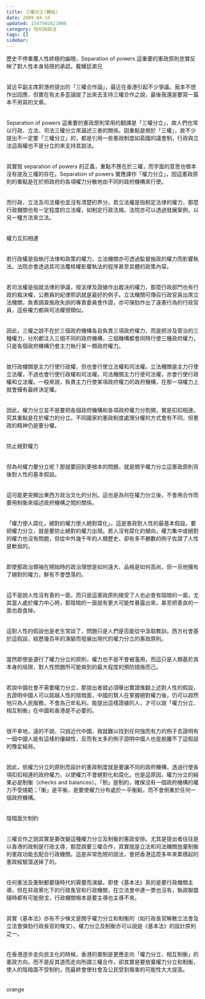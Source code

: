 ```yaml
---
title: 三權分立(轉貼)
date: 2009-04-16
updated: 1547992821000
category: 信仰與政治
tags: []
sidebar: 
---
```


<p>歷史不停重覆人性終極的幽暗，Separation of powers 這重要的憲政原則忠實反映了對人性本身局限的承認。<!--more-->戴耀廷弟兄<br/><br/><br/>習近平副主席對港府提出的「三權合作論」，最近在香港引起不少爭議。我本不想作出回應，但實在有太多歪論提了出來去支持三權合作之說，最後我還是要寫一篇本不用寫的文章。<br/><br/><br/>Separation of powers 這重要的憲政原則常用的翻譯是「三權分立」，故人們也常以行政、立法、司法三權分立來論述三者的關係。因重點是側於「三權」，故不少提出不一定要「三權分立」的，都是引用一些憲政制度如英國的議會制，行政與立法這兩權也不是分立的來支持其說法。<br/><br/><br/>其實按 separation of powers 的正義，重點不應在於三權，而字面的意思也根本沒有提及三權的存在。Separation of powers 實應譯作「權力分立」，因這憲政原則的重點是在於把政府的各項權力分散地由不同的政府機構來行使。<br/><br/><br/>而行政、立法及司法權也並沒有清楚的界分。若立法權是指制定法律的權力，那麼行政機關也有一定程度的立法權，如制定行政法規。法院亦可以透過發展案例，以另一種方法來立法。<br/><br/><br/>權力互扣相連<br/><br/><br/>若行政權是指執行法律和政策的權力，立法機關亦可透過監督施政的權力而影響執法。法院亦會透過其司法覆核權影響執法的程序甚至具體的政策內容。<br/><br/><br/>若司法權是指就法律的爭議，按法律及證據作出裁決的權力，那麼行政部門也有行政的裁決權，公務員的紀律聆訊就是最好的例子。立法機關可傳召行政官員出席立法機關，負責調查施政失誤的專責委員會作證，亦可彈劾作出了違憲行為的行政官員，這些權力都與司法權很類似。<br/><br/><br/>因此，三權之說不在於三個政府機構各自負責三項政府權力，而是把涉及管治的三種權力，分別都注入三個不同的政府機構，三個機構都會同時行使三種政府權力，只是各個政府機構仍會主力執行某一類政府權力。<br/><br/><br/>故行政機關是主力行使行政權，但也會行使立法權和司法權。立法機關是主力行使立法權，不過也會行使行政權和司法權。司法機關主力行使司法權，亦會行使行政權和立法權。一般來說，負責主力行使某項政府權力的政府機構，在那一項權力上就會擁有最終決定權。<br/><br/><br/>因此，權力分立並不是要把各個政府機構和各項政府權力分割開，實是扣扣相連。究其重點是在於權力的分立。不同國家的憲政制度處理分權的方式會有不同，但憲政的精神仍是要分權。<br/><br/><br/>防止絕對權力<br/><br/><br/>但為何權力要分立呢？那就要回到更根本的問題，就是關乎權力分立這憲政原則背後對人性的基本假設。<br/><br/><br/>這可能更突顯出東西方政治文化的分別。這也是為何在權力分立後，不會用合作而要用制衡來描述政府機構之間的關係。<br/><br/><br/>「權力使人腐化，絕對的權力使人絕對腐化」。這是憲政對人性的最基本假設。要把權力分立，就是要防止絕對的權力出現。若人沒有腐化的傾向，權力集中或絕對的權力也沒有問題，但從中外幾千年的人類歷史，卻有多不勝數的例子佐證了人性是軟弱的。<br/><br/><br/>即使那政治領袖在開始時的政治理想是如何遠大、品格是如何高尚，但一旦他擁有了絕對的權力，鮮有不會墮落的。<br/><br/><br/>這不是說人性沒有善的一面，而只是這憲政原則接受了人也必會有陰暗的一面，尤其當人處於權力中心時，那陰暗的一面就有更大可能性暴露出來，甚至把善良的一面也吞食掉。<br/><br/><br/>這對人性的假設也是老生常談了，問題只是人們是否能從中汲取教訓。西方社會基於這假設，經歷幾百年的演變而發展出現代的權力分立的憲政原則。<br/><br/><br/>當然即使是遵行了權力分立的原則，權力也不是不會被濫用，而這只是人類基於其本身的局限，對人性問題所可能做到的最大程度的預防措施而己。<br/><br/><br/>若說中國社會不需要權力分立，那提出者就必須舉出實證推翻上述對人性的假設，去證明中國人可以超越人性的陰暗面，中國的賢人在掌握絕對權力後，仍可以超然地只為人民服務，不會為己牟私利。能提出這樣證據的人，才可以說「權力分立、相互制衡」在中國和香港是不必要的。<br/><br/><br/>很不幸地，遠的不說，只說近代中國，我就難以找到任何強而有力的例子去證明有一個中國人能有這樣的優越性，反而有太多的例子證明中國人也是脫離不了這假設的豫定結局。<br/><br/><br/>因此，依權力分立的原則而設計的憲政制度就是要讓不同的政府機構，透過行使各項扣扣相連的政府權力，以使權力不會絕對化和腐化。也是這原因，權力分立的結果必是制衡（checks and balances）。「制」是制約，確保沒有一個政府機構的權力不受規範；「衡」是平衡，是要使權力分布處於一平衡點，而不會側重於任何一個政府機構。<br/><br/><br/>陰暗面欠制約<br/><br/><br/>三權合作之說其實是要改變這種權力分立及制衡的憲政安排。尤其是提出者往往是以香港的政制是行政主導，那麼說要三權合作，其實就是立法和司法機關放棄制衡的憲政功能去配合行政機關。這是非常危險的說法，會把香港這麼多年來累積起的憲政經驗蕩送掉了的。<br/><br/><br/>任何憲法及憲制都要隨時代的需要而演變。即使《基本法》真的是要行政機關主導，但在非政黨化下的行政長官和行政機關，在立法會中連一票也沒有，執政聯盟隨時都有可能倒戈，行政機關根本是要主導也主導不來。<br/><br/><br/>其實《基本法》亦有不少條文是關乎權力分立和制衡的（如行政長官解散立法會及立法會彈劾行政長官的條文）。權力分立及制衡亦可以說是《基本法》的設計原則之一。<br/><br/><br/>在香港逐步走向民主化的時候，香港的憲制是更應走向「權力分立、相互制衡」的憲政方向，而不是反其道而走向所謂三權合作，卻其實是要放棄權力分立和制衡，使人的陰暗面不受制約，而最終會使社會及公民受到傷害的可能性大大提高。<br/><br/> <br/>orange<br/></p>